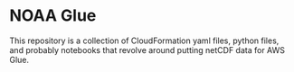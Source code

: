 # NOAA Glue

This repository is a collection of CloudFormation yaml files, python files, and probably notebooks that revolve around putting netCDF data for AWS Glue.

